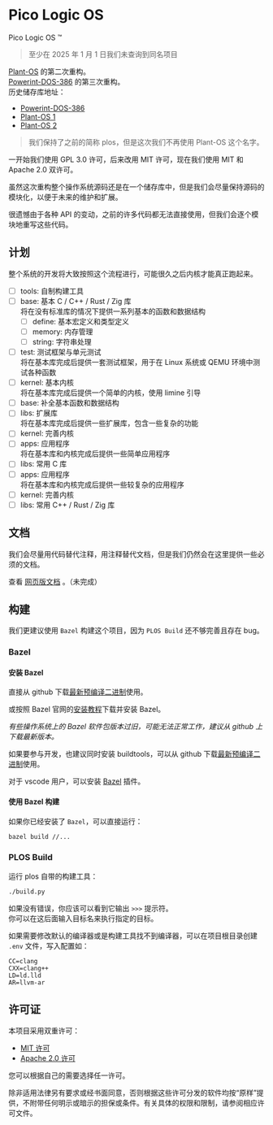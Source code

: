 # Pico Logic OS

Pico Logic OS &trade;

> 至少在 2025 年 1 月 1 日我们未查询到同名项目

[Plant-OS](https://github.com/min0911Y/Plant-OS) 的第二次重构。<br>
[Powerint-DOS-386](https://github.com/ZhouZhihaos/Powerint-DOS-386) 的第三次重构。<br>
历史储存库地址：

- [Powerint-DOS-386](https://github.com/ZhouZhihaos/Powerint-DOS-386)
- [Plant-OS 1](https://github.com/min0911Y/Plant-OS)
- [Plant-OS 2](https://github.com/plos-clan/Plant-OS)

> 我们保持了之前的简称 plos，但是这次我们不再使用 Plant-OS 这个名字。

一开始我们使用 GPL 3.0 许可，后来改用 MIT 许可，现在我们使用 MIT 和 Apache 2.0 双许可。

虽然这次重构整个操作系统源码还是在一个储存库中，但是我们会尽量保持源码的模块化，以便于未来的维护和扩展。

很遗憾由于各种 API 的变动，之前的许多代码都无法直接使用，但我们会逐个模块地重写这些代码。

## 计划

整个系统的开发将大致按照这个流程进行，可能很久之后内核才能真正跑起来。

- [ ] tools: 自制构建工具
- [ ] base: 基本 C / C++ / Rust / Zig 库<br>
  将在没有标准库的情况下提供一系列基本的函数和数据结构
  - [ ] define: 基本宏定义和类型定义
  - [ ] memory: 内存管理
  - [ ] string: 字符串处理
- [ ] test: 测试框架与单元测试<br>
  将在基本库完成后提供一套测试框架，用于在 Linux 系统或 QEMU 环境中测试各种函数
- [ ] kernel: 基本内核<br>
  将在基本库完成后提供一个简单的内核，使用 limine 引导
- [ ] base: 补全基本函数和数据结构
- [ ] libs: 扩展库<br>
  将在基本库完成后提供一些扩展库，包含一些复杂的功能
- [ ] kernel: 完善内核
- [ ] apps: 应用程序<br>
  将在基本库和内核完成后提供一些简单应用程序
- [ ] libs: 常用 C 库
- [ ] apps: 应用程序<br>
  将在基本库和内核完成后提供一些较复杂的应用程序
- [ ] kernel: 完善内核
- [ ] libs: 常用 C++ / Rust / Zig 库

## 文档

我们会尽量用代码替代注释，用注释替代文档，但是我们仍然会在这里提供一些必须的文档。

查看 [网页版文档](https://plos.plos-clan.org/) 。（未完成）

## 构建

我们更建议使用 `Bazel` 构建这个项目，因为 `PLOS Build` 还不够完善且存在 bug。

### Bazel

#### 安装 Bazel

直接从 github 下载[最新预编译二进制](https://github.com/bazelbuild/bazel/releases/latest)使用。

或按照 Bazel 官网的[安装教程](https://bazel.build/install?hl=zh-cn)下载并安装 Bazel。

*有些操作系统上的 Bazel 软件包版本过旧，可能无法正常工作，建议从 github 上下载最新版本。*

如果要参与开发，也建议同时安装 buildtools，可以从 github 下载[最新预编译二进制](https://github.com/bazelbuild/buildtools/releases/latest)使用。

对于 vscode 用户，可以安装 [Bazel](https://marketplace.visualstudio.com/items?itemName=BazelBuild.vscode-bazel) 插件。

#### 使用 Bazel 构建

如果你已经安装了 `Bazel`，可以直接运行：

```sh
bazel build //...
```

### PLOS Build

运行 plos 自带的构建工具：

```sh
./build.py
```

如果没有错误，你应该可以看到它输出 `>>>` 提示符。<br>
你可以在这后面输入目标名来执行指定的目标。

如果需要修改默认的编译器或是构建工具找不到编译器，可以在项目根目录创建 `.env` 文件，写入配置如：

```env
CC=clang
CXX=clang++
LD=ld.lld
AR=llvm-ar
```

## 许可证

本项目采用双重许可：

- [MIT 许可](LICENSE-MIT)
- [Apache 2.0 许可](LICENSE-MIT)

您可以根据自己的需要选择任一许可。

除非适用法律另有要求或经书面同意，否则根据这些许可分发的软件均按“原样”提供，不附带任何明示或暗示的担保或条件。有关具体的权限和限制，请参阅相应许可文件。
